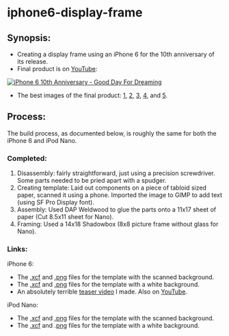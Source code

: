 # iphone6-display-frame

## Synopsis: 
* Creating a display frame using an iPhone 6 for the 10th anniversary of its release.
* Final product is on [YouTube](https://youtu.be/Dt289FV9ek0):

[![iPhone 6 10th Anniversary - Good Day For Dreaming](https://img.youtube.com/vi/Dt289FV9ek0/0.jpg)](https://www.youtube.com/watch?v=Dt289FV9ek0)
* The best images of the final product: [1](https://github.com/sidsenthilexe/iphone6-display-frame/blob/main/final-product-1.JPG), [2](https://github.com/sidsenthilexe/iphone6-display-frame/blob/main/final-product-2.JPG), [3](https://github.com/sidsenthilexe/iphone6-display-frame/blob/main/final-product-3.JPG), [4](https://github.com/sidsenthilexe/iphone6-display-frame/blob/main/final-product-4.JPG), and [5](https://github.com/sidsenthilexe/iphone6-display-frame/blob/main/final-product-5.JPG).


## Process:
The build process, as documented below, is roughly the same for both the iPhone 6 and iPod Nano.

### Completed:

1. Disassembly: fairly straightforward, just using a precision screwdriver. Some parts needed to be pried apart with a spudger.
2. Creating template: Laid out components on a piece of tabloid sized paper, scanned it using a phone. Imported the image to GIMP to add text (using SF Pro Display font).
3. Assembly: Used DAP Weldwood to glue the parts onto a 11x17 sheet of paper (Cut 8.5x11 sheet for Nano).
4. Framing: Used a 14x18 Shadowbox (8x8 picture frame without glass for Nano).

### Links:

iPhone 6:
* The [.xcf](https://github.com/sidsenthilexe/iphone6-display-frame/blob/main/template.xcf) and [.png](https://github.com/sidsenthilexe/iphone6-display-frame/blob/main/template.png) files for the template with the scanned background.
* The [.xcf](https://github.com/sidsenthilexe/iphone6-display-frame/blob/main/template-white-bg.xcf) and [.png](https://github.com/sidsenthilexe/iphone6-display-frame/blob/main/template-white-bg.png) files for the template with a white background.
* An absolutely terrible [teaser video](https://github.com/sidsenthilexe/iphone6-display-frame/blob/main/teaser-video.mp4) I made. Also on [YouTube](https://www.youtube.com/shorts/Zszg1FkB1RU).

iPod Nano:
* The [.xcf](https://github.com/sidsenthilexe/iphone6-display-frame/blob/main/iPod-template.xcf) and [.png](https://github.com/sidsenthilexe/iphone6-display-frame/blob/main/iPod-template.png) files for the template with the scanned background.
* The [.xcf](https://github.com/sidsenthilexe/iphone6-display-frame/blob/main/iPod-template-white-bg.xcf) and .[png](https://github.com/sidsenthilexe/iphone6-display-frame/blob/main/iPod-template-white-bg.png) files for the template with a white background.
